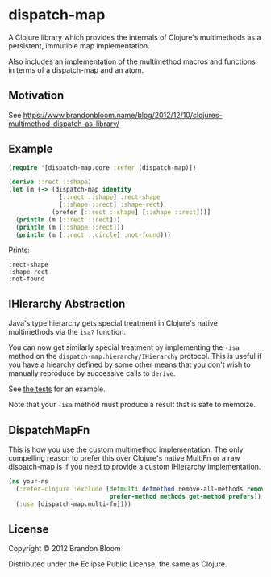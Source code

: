 # dispatch-map

A Clojure library which provides the internals of Clojure's multimethods as a persistent, immutible map implementation.

Also includes an implementation of the multimethod macros and functions in terms of a dispatch-map and an atom.

## Motivation

See https://www.brandonbloom.name/blog/2012/12/10/clojures-multimethod-dispatch-as-library/


## Example

```clojure
(require '[dispatch-map.core :refer (dispatch-map)])

(derive ::rect ::shape)
(let [m (-> (dispatch-map identity
              [::rect ::shape] :rect-shape
              [::shape ::rect] :shape-rect)
            (prefer [::rect ::shape] [::shape ::rect]))]
  (println (m [::rect ::rect]))
  (println (m [::shape ::rect]))
  (println (m [::rect ::circle] :not-found)))
```

Prints:

```
:rect-shape
:shape-rect
:not-found
```


## IHierarchy Abstraction

Java's type hierarchy gets special treatment in Clojure's native multimethods via the `isa?` function.

You can now get similarly special treatment by implementing the  `-isa` method on the `dispatch-map.hierarchy/IHierarchy` protocol.
This is useful if you have a hiearchy defined by some other means that you don't wish to manually reproduce by successive calls to `derive`.

See [the tests](https://github.com/brandonbloom/dispatch-map/blob/93631c/test/dispatch_map/core_test.clj#L76-86) for an example.

Note that your `-isa` method must produce a result that is safe to memoize.


## DispatchMapFn

This is how you use the custom multimethod implementation. The only compelling reason to prefer this over
Clojure's native MultiFn or a raw dispatch-map is if you need to provide a custom IHierarchy implementation.

```clojure
(ns your-ns
  (:refer-clojure :exclude [defmulti defmethod remove-all-methods remove-method
                            prefer-method methods get-method prefers])
  (:use [dispatch-map.multi-fn])))
```


## License

Copyright © 2012 Brandon Bloom

Distributed under the Eclipse Public License, the same as Clojure.
